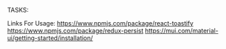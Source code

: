 TASKS:

Links For Usage:
https://www.npmjs.com/package/react-toastify
https://www.npmjs.com/package/redux-persist
https://mui.com/material-ui/getting-started/installation/
